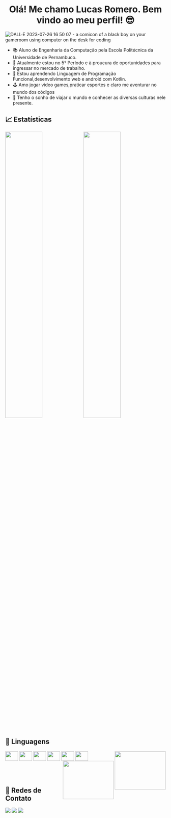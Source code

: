 <h1 align="center"> Olá! Me chamo Lucas Romero. Bem vindo ao meu perfil! 😎</h1>



![DALL·E 2023-07-26 16 50 07 - a comicon of a black boy on your  gameroom using computer on the desk for coding](https://github.com/LucasRomero03/LucasRomero03/assets/88542920/a19628ee-e9dd-412b-ae7c-2b9557896825)



- 📚 Aluno de Engenharia da Computação pela Escola Politécnica da Universidade de Pernambuco.
- 🔭 Atualmente estou no 5° Período e à proucura de oportunidades para ingressar no mercado de trabalho.
- 🌱 Estou aprendendo Linguagem de Programação Funcional,desenvolvimento web e android com Kotlin.
- 🕹️ Amo jogar video games,praticar esportes e claro me aventurar no mundo dos códigos
- 🌌 Tenho o sonho de viajar o mundo e conhecer as diversas culturas nele presente.


<h2>📈 Estatísticas </h2>

<div>
  <img width="48%" src="https://github-readme-stats.vercel.app/api?username=LucasRomero03&show_icons=true&theme=dark">
  <img width="48%" src="https://github-readme-stats.vercel.app/api/top-langs/?username=LucasRomero03&layout=compact&theme=dark">
</div>

<h2>🎲 Linguagens</h2>

<div>
  <img align="center" height="30" width="40" src="https://cdn.jsdelivr.net/gh/devicons/devicon/icons/c/c-original.svg" />
  <img align="center" height="30" width="40" src="https://cdn.jsdelivr.net/gh/devicons/devicon/icons/java/java-original.svg" />
  <img align="center" height="30" width="40" src="https://cdn.jsdelivr.net/gh/devicons/devicon/icons/python/python-original.svg" />
  <img align="center" height="30" width="40" src="https://cdn.jsdelivr.net/gh/devicons/devicon/icons/html5/html5-original.svg" />
  <img align="center" height="30" width="40" src="https://cdn.jsdelivr.net/gh/devicons/devicon/icons/css3/css3-original.svg" />
  <img align="center" height="30" width="40"  src="https://cdn.jsdelivr.net/gh/devicons/devicon/icons/kotlin/kotlin-original.svg" />
  <img align="right" height="120" width="160" src="https://media.giphy.com/media/d9QiBcfzg64Io/giphy.gif"/>
  <img align="right" height="120" width="160" src="https://media.giphy.com/media/fwzWJPb0fgZ5Vhfi2o/giphy.gif" />

</div>


<br>
<br>
<br>







<h2>🔎 Redes de Contato</h2>

<div>
  <a href="https://www.linkedin.com/in/lucas-romero-241859186/"><img src="https://img.shields.io/badge/LinkedIn-0077B5?style=for-the-badge&logo=linkedin&logoColor=white" target="_blank"></a>
  <a href="mailto:lucasromeroec@gmail.com"><img src="https://img.shields.io/badge/Gmail-D14836?style=for-the-badge&logo=gmail&logoColor=white" target="_blank"></a>
  <a href="https://www.instagram.com/lucasromeroc_/"><img src="https://img.shields.io/badge/Instagram-E4405F?style=for-the-badge&logo=instagram&logoColor=white" target="_blank"></a>
  
</div>

